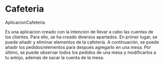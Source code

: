 # Cafeteria
AplicacionCafeteria

Es una aplicacion creado con la intencion de llevar a cabo las cuentas de los clientes. Para ello, se ha creado diversos apartados. En primer lugar, se puede añadir y eliminar elementos de la cafetería. A continuación, se puede añadir los pedidos/elementos para después agregarlo en una mesa. Por último, se puede observar todos los pedidos de una mesa y modificarlos a tu antojo, además de sacar la cuenta de la mesa.
